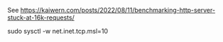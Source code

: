 


See https://kaiwern.com/posts/2022/08/11/benchmarking-http-server-stuck-at-16k-requests/

sudo sysctl -w net.inet.tcp.msl=10
